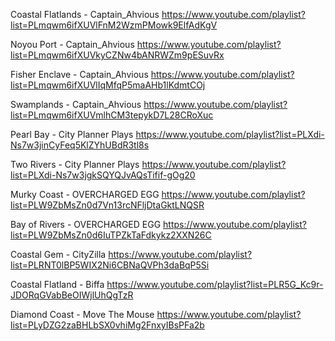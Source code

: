 
Coastal Flatlands - Captain_Ahvious
https://www.youtube.com/playlist?list=PLmqwm6ifXUVlFnM2WzmPMowk9ElfAdKgV

Noyou Port - Captain_Ahvious
https://www.youtube.com/playlist?list=PLmqwm6ifXUVkyCZNw4bANRWZm9pESuvRx

Fisher Enclave - Captain_Ahvious
https://www.youtube.com/playlist?list=PLmqwm6ifXUVlIqMfqP5maAHb1lKdmtCOj

Swamplands - Captain_Ahvious
https://www.youtube.com/playlist?list=PLmqwm6ifXUVmlhCM3tepykD7L28CRoXuc

Pearl Bay - City Planner Plays
https://www.youtube.com/playlist?list=PLXdi-Ns7w3jinCyFeq5KlZYhUBdR3tl8s

Two Rivers - City Planner Plays
https://www.youtube.com/playlist?list=PLXdi-Ns7w3jgkSQYQJvAQsTifif-gOg20

Murky Coast - OVERCHARGED EGG
https://www.youtube.com/playlist?list=PLW9ZbMsZn0d7Vn13rcNFljDtaGktLNQSR

Bay of Rivers - OVERCHARGED EGG
https://www.youtube.com/playlist?list=PLW9ZbMsZn0d6IuTPZkTaFdkykz2XXN26C

Coastal Gem - CityZilla
https://www.youtube.com/playlist?list=PLRNT0lBP5WIX2Ni6CBNaQVPh3daBqP5Si

Coastal Flatland - Biffa
https://www.youtube.com/playlist?list=PLR5G_Kc9r-JDORqGVabBeOIWjlUhQgTzR

Diamond Coast - Move The Mouse
https://www.youtube.com/playlist?list=PLyDZG2zaBHLbSX0vhiMg2FnxyIBsPFa2b

